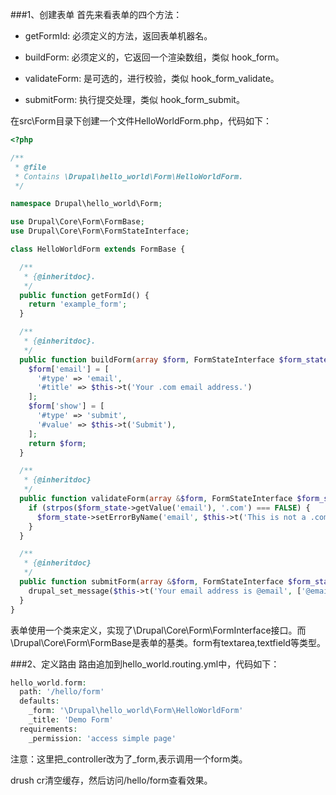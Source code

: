 ###1、创建表单
首先来看表单的四个方法：

* getFormId: 必须定义的方法，返回表单机器名。

* buildForm: 必须定义的，它返回一个渲染数组，类似 hook_form。

* validateForm: 是可选的，进行校验，类似 hook_form_validate。

* submitForm: 执行提交处理，类似 hook_form_submit。

在src\Form目录下创建一个文件HelloWorldForm.php，代码如下：

```php
<?php

/** 
 * @file 
 * Contains \Drupal\hello_world\Form\HelloWorldForm. 
 */ 

namespace Drupal\hello_world\Form;

use Drupal\Core\Form\FormBase;
use Drupal\Core\Form\FormStateInterface;

class HelloWorldForm extends FormBase {

  /**
   * {@inheritdoc}.
   */
  public function getFormId() {
    return 'example_form';
  }

  /**
   * {@inheritdoc}.
   */
  public function buildForm(array $form, FormStateInterface $form_state) {
    $form['email'] = [
      '#type' => 'email',
      '#title' => $this->t('Your .com email address.')
    ];
    $form['show'] = [
      '#type' => 'submit',
      '#value' => $this->t('Submit'),
    ];
    return $form;
  }

  /**
   * {@inheritdoc}
   */
  public function validateForm(array &$form, FormStateInterface $form_state) { 
    if (strpos($form_state->getValue('email'), '.com') === FALSE) {
      $form_state->setErrorByName('email', $this->t('This is not a .com email address.'));
    }
  }

  /**
   * {@inheritdoc}
   */
  public function submitForm(array &$form, FormStateInterface $form_state) {
    drupal_set_message($this->t('Your email address is @email', ['@email' => $form_state->getValue('email')]));
  }
}
```

表单使用一个类来定义，实现了\Drupal\Core\Form\FormInterface接口。而 \Drupal\Core\Form\FormBase是表单的基类。form有textarea,textfield等类型。

###2、定义路由
路由追加到hello_world.routing.yml中，代码如下：
```php
hello_world.form:  
  path: '/hello/form'
  defaults:
    _form: '\Drupal\hello_world\Form\HelloWorldForm'
    _title: 'Demo Form'
  requirements:
    _permission: 'access simple page'
```
注意：这里把_controller改为了_form,表示调用一个form类。

drush cr清空缓存，然后访问/hello/form查看效果。